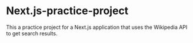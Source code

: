 # Next.js-practice-project
This a practice project for a Next.js application that uses the Wikipedia API to get search results.

